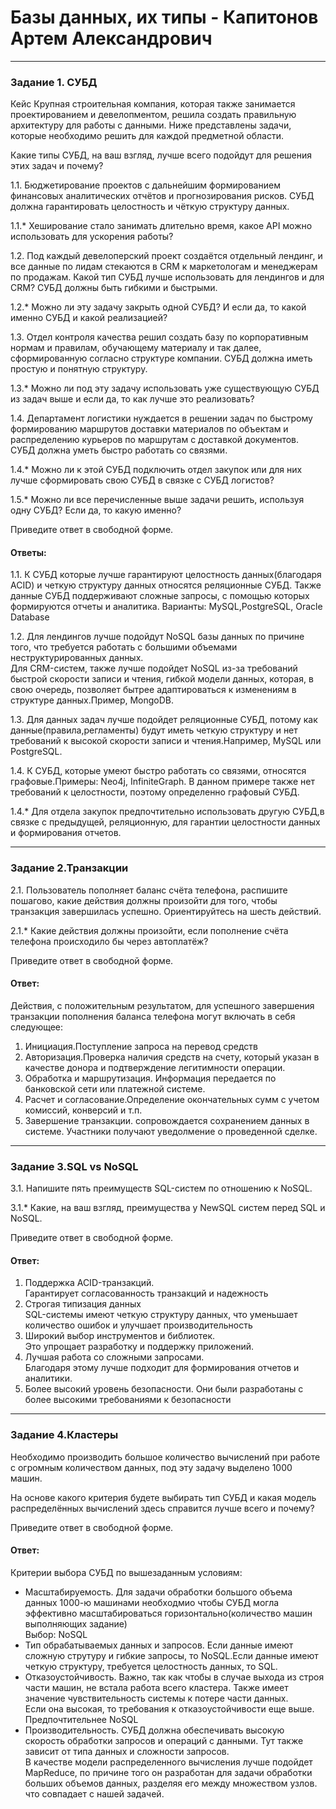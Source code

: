 # Базы данных, их типы - Капитонов Артем Александрович





---

### Задание 1. СУБД  
Кейс
Крупная строительная компания, которая также занимается проектированием и девелопментом, решила создать правильную архитектуру для работы с данными. Ниже представлены задачи, которые необходимо решить для каждой предметной области.

Какие типы СУБД, на ваш взгляд, лучше всего подойдут для решения этих задач и почему?

1.1. Бюджетирование проектов с дальнейшим формированием финансовых аналитических отчётов и прогнозирования рисков. СУБД должна гарантировать целостность и чёткую структуру данных.

1.1.* Хеширование стало занимать длительно время, какое API можно использовать для ускорения работы?

1.2. Под каждый девелоперский проект создаётся отдельный лендинг, и все данные по лидам стекаются в CRM к маркетологам и менеджерам по продажам. Какой тип СУБД лучше использовать для лендингов и для CRM? СУБД должны быть гибкими и быстрыми.

1.2.* Можно ли эту задачу закрыть одной СУБД? И если да, то какой именно СУБД и какой реализацией?

1.3. Отдел контроля качества решил создать базу по корпоративным нормам и правилам, обучающему материалу и так далее, сформированную согласно структуре компании. СУБД должна иметь простую и понятную структуру.

1.3.* Можно ли под эту задачу использовать уже существующую СУБД из задач выше и если да, то как лучше это реализовать?

1.4. Департамент логистики нуждается в решении задач по быстрому формированию маршрутов доставки материалов по объектам и распределению курьеров по маршрутам с доставкой документов. СУБД должна уметь быстро работать со связями.

1.4.* Можно ли к этой СУБД подключить отдел закупок или для них лучше сформировать свою СУБД в связке с СУБД логистов?

1.5.* Можно ли все перечисленные выше задачи решить, используя одну СУБД? Если да, то какую именно?

Приведите ответ в свободной форме.  
#### Ответы:    
 1.1. К СУБД которые лучше гарантируют целостность данных(благодаря ACID) и четкую структуру данных относятся реляционные СУБД. Также данные СУБД поддерживают сложные запросы, с помощью которых формируются отчеты и аналитика. Варианты:
 MySQL,PostgreSQL, Oracle Database  
 
1.2. Для лендингов лучше подойдут NoSQL базы данных по причине того, что требуется работать с большими объемами неструктурированных данных.  
Для CRM-систем, также лучше подойдет NoSQL из-за требований быстрой скорости записи и чтения, гибкой модели данных, которая, в свою очередь, позволяет бытрее адаптироваться к изменениям в структуре данных.Пример, MongoDB.  

1.3. Для данных задач лучше подойдет реляционные СУБД, потому как данные(правила,регламенты) будут иметь четкую структуру и нет требований к высокой скорости записи и чтения.Например, MySQL или PostgreSQL.  

1.4. К СУБД, которые умеют быстро работать со связями, относятся графовые.Примеры: Neo4j, InfiniteGraph.
В данном примере также нет требований к целостности, поэтому определенно графовый СУБД.  

1.4.* Для отдела закупок предпочтительно использовать другую СУБД,в связке с предыдущей, реляционную, для гарантии целостности данных и формирования отчетов.  


---

### Задание 2.Транзакции  

2.1. Пользователь пополняет баланс счёта телефона, распишите пошагово, какие действия должны произойти для того, чтобы транзакция завершилась успешно. Ориентируйтесь на шесть действий.

2.1.* Какие действия должны произойти, если пополнение счёта телефона происходило бы через автоплатёж?

Приведите ответ в свободной форме.     
#### Ответ:  
Действия, с положительным результатом, для успешного завершения транзакции пополнения баланса телефона могут включать в себя следующее:  
1. Инициация.Поступление запроса на перевод средств  
2. Авторизация.Проверка наличия средств на счету, который указан в качестве донора и подтверждение легитимности операции.  
3. Обработка и маршрутизация. Информация передается по банковской сети или платежной системе.  
4. Расчет и согласование.Определение окончательных сумм с учетом комиссий, конверсий и т.п.
5. Завершение транзакции. сопровождается сохранением данных в системе. Участники получают уведолмение о проведенной сделке.  


---


### Задание 3.SQL vs NoSQL

3.1. Напишите пять преимуществ SQL-систем по отношению к NoSQL.

3.1.* Какие, на ваш взгляд, преимущества у NewSQL систем перед SQL и NoSQL.

Приведите ответ в свободной форме.  
#### Ответ:  
1. Поддержка ACID-транзакций.  
Гарантирует согласованность транзакций и надежность  
2. Строгая типизация данных  
SQL-системы имеют четкую структуру данных, что уменьшает количество ошибок и улучшает производительность  
3. Широкий выбор инструментов и библиотек.  
Это упрощает разработку и поддержку приложений.  
4. Лучшая работа со сложными запросами.  
Благодаря этому лучше подходит для формирования отчетов и аналитики.  
5. Более высокий уровень безопасности. Они были разработаны с более высокими требованиями к безопасности

---  

### Задание 4.Кластеры
Необходимо производить большое количество вычислений при работе с огромным количеством данных, под эту задачу выделено 1000 машин.

На основе какого критерия будете выбирать тип СУБД и какая модель распределённых вычислений здесь справится лучше всего и почему?

Приведите ответ в свободной форме.
#### Ответ: 
Критерии выбора СУБД по вышезаданным условиям:  
- Масштабируемость. Для задачи обработки большого объема данных 1000-ю машинами необходмио чтобы СУБД могла эффективно масштабироваться горизонтально(количество машин выполняющих задание)  
Выбор: NoSQL   
- Тип обрабатываемых данных и запросов. Если данные имеют сложную струтуру и гибкие запросы, то NoSQL.Если данные имеют четкую структуру, требуется целостность данных, то SQL.  
- Отказоустойчивость. Важно, так как чтобы в случае выхода из строя части машин, не встала работа всего кластера. Также имеет значение чувствительность системы к потере части данных.  
Если она высокая, то требования к отказоустойчивости еще выше. Предпочтительнее NoSQL  
- Производительность. СУБД должна обеспечивать высокую скорость обработки запросов и операций с данными. Тут также зависит от типа данных и сложности запросов.  
В качестве модели распределенного вычисления лучше подойдет MapReduce, по причине того  он разработан для задачи обработки больших объемов данных, разделяя его между множеством узлов.  
что совпадает с нашей задачей.  




